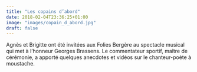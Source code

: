 ```yaml
---
title: "Les copains d’abord"
date: 2018-02-04T23:36:25+01:00
image: "images/copain_d_abord.jpg"
draft: false
---
```


Agnès et Brigitte ont été invitées aux Folies Bergère au spectacle musical qui met à l’honneur Georges Brassens. Le commentateur sportif, maître de cérémonie, a apporté quelques anecdotes et vidéos sur le chanteur-poète à moustache.